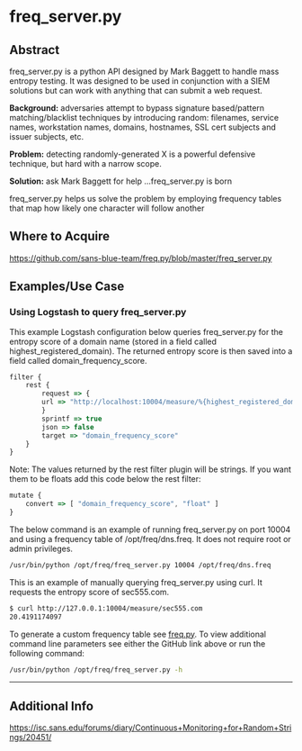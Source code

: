 freq_server.py
========

Abstract
--------

freq_server.py is a python API designed by Mark Baggett to handle mass entropy testing. It was designed to be used in conjunction with a SIEM solutions but can work with anything that can submit a web request.

**Background:** adversaries attempt to bypass signature based/pattern matching/blacklist techniques by introducing random: filenames, service names, workstation names, domains, hostnames, SSL cert subjects and issuer subjects, etc.

**Problem:** detecting randomly-generated X is a powerful defensive technique, but hard with a narrow scope.

**Solution:** ask Mark Baggett for help ...freq_server.py is born

freq_server.py helps us solve the problem by employing frequency tables that map how likely one character will follow another

Where to Acquire
---------

https://github.com/sans-blue-team/freq.py/blob/master/freq_server.py


Examples/Use Case
---------

### Using Logstash to query freq_server.py

This example Logstash configuration below queries freq_server.py for the entropy score of a domain name (stored in a field called highest_registered_domain). The returned entropy score is then saved into a field called domain_frequency_score.
```javascript
filter {
    rest {
        request => {
        url => "http://localhost:10004/measure/%{highest_registered_domain}"
        }
        sprintf => true
        json => false
        target => "domain_frequency_score"
    }
}
```
Note: The values returned by the rest filter plugin will be strings. If you want them to be floats add this code below the rest filter:
```javascript
mutate {
    convert => [ "domain_frequency_score", "float" ]
}
```

The below command is an example of running freq_server.py on port 10004 and using a frequency table of /opt/freq/dns.freq. It does not require root or admin privileges.
```bash
/usr/bin/python /opt/freq/freq_server.py 10004 /opt/freq/dns.freq
```

This is an example of manually querying freq_server.py using curl. It requests the entropy score of sec555.com.
```bash
$ curl http://127.0.0.1:10004/measure/sec555.com
20.4191174097
```

To generate a custom frequency table see [freq.py](/Tools/freq.py.md). To view additional command line parameters see either the GitHub link above or run the following command:

```bash
/usr/bin/python /opt/freq/freq_server.py -h
```

---

Additional Info
--------------

https://isc.sans.edu/forums/diary/Continuous+Monitoring+for+Random+Strings/20451/
